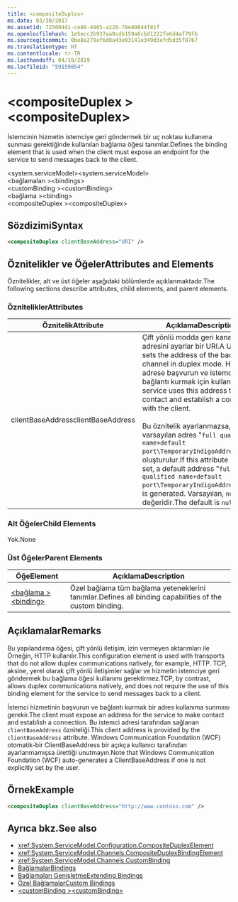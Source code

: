 ```yaml
---
title: <compositeDuplex>
ms.date: 03/30/2017
ms.assetid: 725004d1-ce88-4405-a220-78e89844f81f
ms.openlocfilehash: 1e5ecc2b937aa0cdb159a6cbd1222fe6d4af79fb
ms.sourcegitcommit: 0be8a279af6d8a43e03141e349d3efd5d35f8767
ms.translationtype: HT
ms.contentlocale: tr-TR
ms.lasthandoff: 04/18/2019
ms.locfileid: "59159854"
---
```

# <a name="compositeduplex"></a><span data-ttu-id="a68dd-101">\<compositeDuplex ></span><span class="sxs-lookup"><span data-stu-id="a68dd-101">\<compositeDuplex></span></span>
<span data-ttu-id="a68dd-102">İstemcinin hizmetin istemciye geri göndermek bir uç noktası kullanıma sunması gerektiğinde kullanılan bağlama öğesi tanımlar.</span><span class="sxs-lookup"><span data-stu-id="a68dd-102">Defines the binding element that is used when the client must expose an endpoint for the service to send messages back to the client.</span></span>  
  
 <span data-ttu-id="a68dd-103">\<system.serviceModel></span><span class="sxs-lookup"><span data-stu-id="a68dd-103">\<system.serviceModel></span></span>  
<span data-ttu-id="a68dd-104">\<bağlamaları ></span><span class="sxs-lookup"><span data-stu-id="a68dd-104">\<bindings></span></span>  
<span data-ttu-id="a68dd-105">\<customBinding ></span><span class="sxs-lookup"><span data-stu-id="a68dd-105">\<customBinding></span></span>  
<span data-ttu-id="a68dd-106">\<bağlama ></span><span class="sxs-lookup"><span data-stu-id="a68dd-106">\<binding></span></span>  
<span data-ttu-id="a68dd-107">\<compositeDuplex ></span><span class="sxs-lookup"><span data-stu-id="a68dd-107">\<compositeDuplex></span></span>  
  
## <a name="syntax"></a><span data-ttu-id="a68dd-108">Sözdizimi</span><span class="sxs-lookup"><span data-stu-id="a68dd-108">Syntax</span></span>  
  
```xml  
<compositeDuplex clientBaseAddress="URI" />
```  
  
## <a name="attributes-and-elements"></a><span data-ttu-id="a68dd-109">Öznitelikler ve Öğeler</span><span class="sxs-lookup"><span data-stu-id="a68dd-109">Attributes and Elements</span></span>  
 <span data-ttu-id="a68dd-110">Öznitelikler, alt ve üst öğeler aşağıdaki bölümlerde açıklanmaktadır.</span><span class="sxs-lookup"><span data-stu-id="a68dd-110">The following sections describe attributes, child elements, and parent elements.</span></span>  
  
### <a name="attributes"></a><span data-ttu-id="a68dd-111">Öznitelikler</span><span class="sxs-lookup"><span data-stu-id="a68dd-111">Attributes</span></span>  
  
|<span data-ttu-id="a68dd-112">Öznitelik</span><span class="sxs-lookup"><span data-stu-id="a68dd-112">Attribute</span></span>|<span data-ttu-id="a68dd-113">Açıklama</span><span class="sxs-lookup"><span data-stu-id="a68dd-113">Description</span></span>|  
|---------------|-----------------|  
|<span data-ttu-id="a68dd-114">clientBaseAddress</span><span class="sxs-lookup"><span data-stu-id="a68dd-114">clientBaseAddress</span></span>|<span data-ttu-id="a68dd-115">Çift yönlü modda geri kanal adresini ayarlar bir URI.</span><span class="sxs-lookup"><span data-stu-id="a68dd-115">A URI that sets the address of the back channel in duplex mode.</span></span> <span data-ttu-id="a68dd-116">Hizmet bu adrese başvurun ve istemci ile bağlantı kurmak için kullanır.</span><span class="sxs-lookup"><span data-stu-id="a68dd-116">The service uses this address to make contact and establish a connection with the client.</span></span><br /><br /> <span data-ttu-id="a68dd-117">Bu öznitelik ayarlanmazsa, varsayılan adres "`full qualified name+default port\TemporaryIndigoAddress\guid`" oluşturulur.</span><span class="sxs-lookup"><span data-stu-id="a68dd-117">If this attribute is not set, a default address "`full qualified name+default port\TemporaryIndigoAddress\guid`" is generated.</span></span> <span data-ttu-id="a68dd-118">Varsayılan, `null` değeridir.</span><span class="sxs-lookup"><span data-stu-id="a68dd-118">The default is `null`.</span></span>|  
  
### <a name="child-elements"></a><span data-ttu-id="a68dd-119">Alt Öğeler</span><span class="sxs-lookup"><span data-stu-id="a68dd-119">Child Elements</span></span>  
 <span data-ttu-id="a68dd-120">Yok.</span><span class="sxs-lookup"><span data-stu-id="a68dd-120">None</span></span>  
  
### <a name="parent-elements"></a><span data-ttu-id="a68dd-121">Üst Öğeler</span><span class="sxs-lookup"><span data-stu-id="a68dd-121">Parent Elements</span></span>  
  
|<span data-ttu-id="a68dd-122">Öğe</span><span class="sxs-lookup"><span data-stu-id="a68dd-122">Element</span></span>|<span data-ttu-id="a68dd-123">Açıklama</span><span class="sxs-lookup"><span data-stu-id="a68dd-123">Description</span></span>|  
|-------------|-----------------|  
|[<span data-ttu-id="a68dd-124">\<bağlama ></span><span class="sxs-lookup"><span data-stu-id="a68dd-124">\<binding></span></span>](../../../../../docs/framework/misc/binding.md)|<span data-ttu-id="a68dd-125">Özel bağlama tüm bağlama yeteneklerini tanımlar.</span><span class="sxs-lookup"><span data-stu-id="a68dd-125">Defines all binding capabilities of the custom binding.</span></span>|  
  
## <a name="remarks"></a><span data-ttu-id="a68dd-126">Açıklamalar</span><span class="sxs-lookup"><span data-stu-id="a68dd-126">Remarks</span></span>  
 <span data-ttu-id="a68dd-127">Bu yapılandırma öğesi, çift yönlü iletişim, izin vermeyen aktarımları ile Örneğin, HTTP kullanılır.</span><span class="sxs-lookup"><span data-stu-id="a68dd-127">This configuration element is used with transports that do not allow duplex communications natively, for example, HTTP.</span></span> <span data-ttu-id="a68dd-128">TCP, aksine, yerel olarak çift yönlü iletişimler sağlar ve hizmetin istemciye geri göndermek bu bağlama öğesi kullanımı gerektirmez.</span><span class="sxs-lookup"><span data-stu-id="a68dd-128">TCP, by contrast, allows duplex communications natively, and does not require the use of this binding element for the service to send messages back to a client.</span></span>  
  
 <span data-ttu-id="a68dd-129">İstemci hizmetinin başvurun ve bağlantı kurmak bir adres kullanıma sunması gerekir.</span><span class="sxs-lookup"><span data-stu-id="a68dd-129">The client must expose an address for the service to make contact and establish a connection.</span></span> <span data-ttu-id="a68dd-130">Bu istemci adresi tarafından sağlanan `clientBaseAddress` özniteliği.</span><span class="sxs-lookup"><span data-stu-id="a68dd-130">This client address is provided by the `clientBaseAddress` attribute.</span></span> <span data-ttu-id="a68dd-131">Windows Communication Foundation (WCF) otomatik-bir ClientBaseAddress bir açıkça kullanıcı tarafından ayarlanmamışsa ürettiği unutmayın.</span><span class="sxs-lookup"><span data-stu-id="a68dd-131">Note that Windows Communication Foundation (WCF) auto-generates a ClientBaseAddress if one is not explicitly set by the user.</span></span>  
  
## <a name="example"></a><span data-ttu-id="a68dd-132">Örnek</span><span class="sxs-lookup"><span data-stu-id="a68dd-132">Example</span></span>  
  
```xml  
<compositeDuplex clientBaseAddress="http://www.contoso.com" />
```  
  
## <a name="see-also"></a><span data-ttu-id="a68dd-133">Ayrıca bkz.</span><span class="sxs-lookup"><span data-stu-id="a68dd-133">See also</span></span>

- <xref:System.ServiceModel.Configuration.CompositeDuplexElement>
- <xref:System.ServiceModel.Channels.CompositeDuplexBindingElement>
- <xref:System.ServiceModel.Channels.CustomBinding>
- [<span data-ttu-id="a68dd-134">Bağlamalar</span><span class="sxs-lookup"><span data-stu-id="a68dd-134">Bindings</span></span>](../../../../../docs/framework/wcf/bindings.md)
- [<span data-ttu-id="a68dd-135">Bağlamaları Genişletme</span><span class="sxs-lookup"><span data-stu-id="a68dd-135">Extending Bindings</span></span>](../../../../../docs/framework/wcf/extending/extending-bindings.md)
- [<span data-ttu-id="a68dd-136">Özel Bağlamalar</span><span class="sxs-lookup"><span data-stu-id="a68dd-136">Custom Bindings</span></span>](../../../../../docs/framework/wcf/extending/custom-bindings.md)
- [<span data-ttu-id="a68dd-137">\<customBinding ></span><span class="sxs-lookup"><span data-stu-id="a68dd-137">\<customBinding></span></span>](../../../../../docs/framework/configure-apps/file-schema/wcf/custombinding.md)
